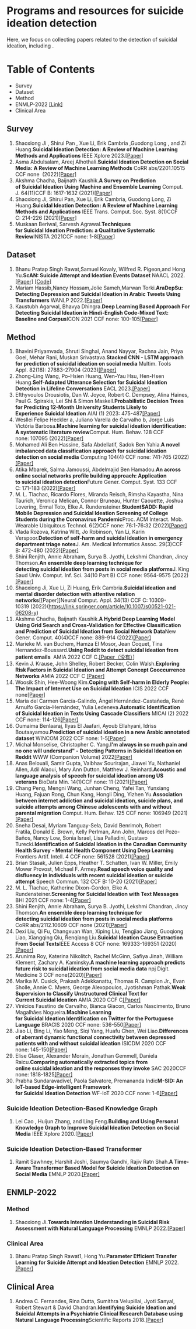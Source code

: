 # Programs and resources for suicide ideation detection
Here, we focus on collecting papers related to the detection of suicidal ideation, including .
# Table of Contents
* Survey  
* Dataset
* Method
* ENMLP-2022 [[Link]](https://aclanthology.org/events/emnlp-2022/)
* Clinical Area
## Survey  
1. Shaoxiong Ji , Shirui Pan , Xue Li, Erik Cambria ,Guodong Long , and Zi Huang.**Suicidal Ideation Detection: A Review of Machine Learning Methods and Applications** IEEE Xplore 2023.[[Paper]](https://arxiv.org/abs/1910.12611)
2. Asma Abdulsalam, Areej Alhothali.**Suicidal Ideation Detection on Social Media: A Review of Machine Learning Methods** CoRR abs/2201.10515 CCF none
 (2022)[[Paper]](https://doi.org/10.48550/arXiv.2201.10515)
3. Akshma Chadha, Baijnath Kaushik.**A Survey on Prediction of Suicidal Ideation Using Machine and Ensemble Learning** Comput. J. 64(11)CCF B: 1617-1632 (2021)[[Paper]](https://academic.oup.com/comjnl/article-abstract/64/11/1617/5612727)
4. Shaoxiong Ji, Shirui Pan, Xue Li, Erik Cambria, Guodong Long, Zi Huang.**Suicidal Ideation Detection: A Review of Machine Learning Methods and Applications** IEEE Trans. Comput. Soc. Syst. 8(1)CCF C: 214-226 (2021)[[Paper]](https://ieeexplore.ieee.org/abstract/document/9199553)
5. Muskaan Beriwal, Sarvesh Agrawal.**Techniques for Suicidal Ideation Prediction: a Qualitative Systematic Review**INISTA 2021CCF none: 1-8[[Paper]](https://ieeexplore.ieee.org/abstract/document/9548444)
## Dataset
1. Bhanu Pratap Singh Rawat,Samuel Kovaly, Wilfred R. Pigeon,and Hong Yu.**ScAN: Suicide Attempt and Ideation Events Dataset** NAACL 2022.[[Paper]](https://aclanthology.org/2022.naacl-main.75)  [[Code]](https://github.com/bsinghpratap/scan)
2. Mariam Hassib,Nancy Hossam,Jolie Sameh,Marwan Torki.**AraDepSu: Detecting Depression and Suicidal Ideation in Arabic Tweets Using Transformers** WANLP 2022.[[Paper]](https://aclanthology.org/2022.wanlp-1.28)
3. Kaustubh Agarwal, Bhavya Dhingra.**Deep Learning Based Approach For Detecting Suicidal Ideation in Hindi-English Code-Mixed Text: Baseline and Corpus**ICON 2021 CCF none: 100-105[[Paper]](https://aclanthology.org/2021.icon-main.14/)
## Method
1. Bhavini Priyamvada, Shruti Singhal, Anand Nayyar, Rachna Jain, Priya Goel, Mehar Rani, Muskan Srivastava.**Stacked CNN - LSTM approach for prediction of suicidal ideation on social media** Multim. Tools Appl. 82(18): 27883-27904 (2023)[[Paper]](https://doi.org/10.1007/s11042-023-14431-z)
2. Zhong-Ling Wang, Po-Hsien Huang, Wen-Yau Hsu, Hen-Hsen Huang.**Self-Adapted Utterance Selection for Suicidal Ideation Detection in Lifeline Conversations** EACL 2023.[[Paper]](https://aclanthology.org/2023.eacl-main.105)
3. Efthyvoulos Drousiotis, Dan W. Joyce, Robert C. Dempsey, Alina Haines, Paul G. Spirakis, Lei Shi & Simon Maskell.**Probabilistic Decision Trees for Predicting 12-Month University Students Likely to Experience Suicidal Ideation** AIAI (1) 2023: 475-487[[Paper]](https://link.springer.com/chapter/10.1007/978-3-031-34111-3_40)
4. Wesllei Felipe Heckler a, Juliano Varella de Carvalho b, Jorge Luis Victória Barbosa.**Machine learning for suicidal ideation identification: A systematic literature review**Comput. Hum. Behav. 128 CCF none: 107095 (2022)[[Paper]](https://www.sciencedirect.com/science/article/abs/pii/S0747563221004180)
5. Mohamed Ali Ben Hassine, Safa Abdellatif, Sadok Ben Yahia.**A novel imbalanced data classification approach for suicidal ideation detection on social media** Computing 104(4) CCF none: 741-765 (2022)[[Paper]](https://link.springer.com/article/10.1007/s00607-021-00984-0)
6. Atika Mbarek, Salma Jamoussi, Abdelmajid Ben Hamadou.**An across online social networks profile building approach: Application to suicidal ideation detection**Future Gener. Comput. Syst. 133 CCF C: 171-183 (2022)[[Paper]](https://www.sciencedirect.com/science/article/abs/pii/S0167739X22000929)
7. M. L. Tlachac, Ricardo Flores, Miranda Reisch, Rimsha Kayastha, Nina Taurich, Veronica Melican, Connor Bruneau, Hunter Caouette, Joshua Lovering, Ermal Toto, Elke A. Rundensteiner.**StudentSADD: Rapid Mobile Depression and Suicidal Ideation Screening of College Students during the Coronavirus Pandemic**Proc. ACM Interact. Mob. Wearable Ubiquitous Technol. 6(2)CCF none: 76:1-76:32 (2022)[[Paper]](https://dl.acm.org/doi/abs/10.1145/3534604)
8. Vlada Rozova, Katrina Witt, Jo Robinson, Yan Li, Karin Verspoor.**Detection of self-harm and suicidal ideation in emergency department triage notes**J. Am. Medical Informatics Assoc. 29(3)CCF B: 472-480 (2022)[[Paper]](https://academic.oup.com/jamia/article-abstract/29/3/472/6460149#no-access-message)
9. Shini Renjith, Annie Abraham, Surya B. Jyothi, Lekshmi Chandran, Jincy Thomson.**An ensemble deep learning technique for detecting suicidal ideation from posts in social media platforms**J. King Saud Univ. Comput. Inf. Sci. 34(10 Part B) CCF none: 9564-9575 (2022)[[Paper]](https://www.sciencedirect.com/science/article/pii/S1319157821003244)
10. Shaoxiong Ji, Xue Li, Zi Huang, Erik Cambria.**Suicidal ideation and mental disorder detection with attentive relation networks**[[Paper]]Neural Comput. Appl. 34(13) CCF C: 10309-10319 (2022)(https://link.springer.com/article/10.1007/s00521-021-06208-y)
11. Akshma Chadha, Baijnath Kaushik.**A Hybrid Deep Learning Model Using Grid Search and Cross-Validation for Effective Classification and Prediction of Suicidal Ideation from Social Network Data**New Gener. Comput. 40(4)CCF none: 889-914 (2022)[[Paper]](https://link.springer.com/article/10.1007/s00354-022-00191-1)
12. Marieke M. van Buchem, Hamza El Mosor, Jean Coquet, Tina Hernandez-Boussard.**Using Reddit to detect suicidal ideation from patient emails**  AMIA 2022 CCF C.[[Paper（没有）]]()
13. Kevin J. Krause, John Shelley, Robert Becker, Colin Walsh.**Exploring Risk Factors in Suicidal Ideation and Attempt Concept Cooccurrence Networks** AMIA 2022 CCF C [[Paper]](https://www.ncbi.nlm.nih.gov/pmc/articles/PMC10148313/)
14. Woosik Shin, Hee-Woong Kim.**Coping with Self-harm in Elderly People: The Impact of Internet Use on Suicidal Ideation** ICIS 2022 CCF none[[Paper]](https://aisel.aisnet.org/icis2022/soc_impact_is/soc_impact_is/4/)
15. María del Carmen García-Galindo, Ángel Hernández-Castañeda, René Arnulfo García-Hernández, Yulia Ledeneva.**Automatic Identification of Suicidal Ideation in Texts Using Cascade Classifiers** MICAI (2) 2022 CCF none: 114-126[[Paper]](https://link.springer.com/chapter/10.1007/978-3-031-19496-2_9)
16. Oumaima Benlaaraj, Ilyas El Jaafari, Ayoub Ellahyani, Idriss Boutaayamou.**Prediction of suicidal ideation in a new Arabic annotated dataset** WINCOM 2022 CCF none: 1-5[[Paper]](https://ieeexplore.ieee.org/abstract/document/9966481)
17. Michal Monselise, Christopher C. Yang.**I'm always in so much pain and no one will understand" - Detecting Patterns in Suicidal Ideation on Reddit** WWW (Companion Volume) 2022[[Paper]](https://dl.acm.org/doi/abs/10.1145/3487553.3524700)
18. Anas Belouali, Samir Gupta, Vaibhav Sourirajan, Jiawei Yu, Nathaniel Allen, Adil Alaoui, Mary Ann Dutton, Matthew J. Reinhard.**Acoustic and language analysis of speech for suicidal ideation among US veterans** BioData Min. 14(1)CCF none: 11 (2021)[[Paper]](https://biodatamining.biomedcentral.com/articles/10.1186/s13040-021-00245-y)
19. Chang Peng, Mengni Wang, Junhan Cheng, Yafei Tan, Yunxiang Huang, Fajuan Rong, Chun Kang, Hongli Ding, Yizhen Yu.**Association between internet addiction and suicidal ideation, suicide plans, and suicide attempts among Chinese adolescents with and without parental migration** Comput. Hum. Behav. 125 CCF none: 106949 (2021)[[Paper]](https://www.sciencedirect.com/science/article/abs/pii/S0747563221002727)
20. Sneha Desai, Myriam Tanguay-Sela, David Benrimoh, Robert Fratila, Donald E. Brown, Kelly Perlman, Ann John, Marcos del Pozo-Baños, Nancy Low, Sonia Israel, Lisa Palladini, Gustavo Turecki.**Identification of Suicidal Ideation in the Canadian Community Health Survey - Mental Health Component Using Deep Learning** Frontiers Artif. Intell. 4 CCF none: 561528 (2021)[[Paper]](https://www.frontiersin.org/articles/10.3389/frai.2021.561528/full)
21. Brian Stasak, Julien Epps, Heather T. Schatten, Ivan W. Miller, Emily Mower Provost, Michael F. Armey.**Read speech voice quality and disfluency in individuals with recent suicidal ideation or suicide attempt** Speech Commun. 132 CCF B: 10-20 (2021)[[Paper]](https://www.sciencedirect.com/science/article/abs/pii/S0167639321000546)
22. M. L. Tlachac, Katherine Dixon-Gordon, Elke A. Rundensteiner.**Screening for Suicidal Ideation with Text Messages** BHI 2021 CCF none: 1-4[[Paper]](https://ieeexplore.ieee.org/abstract/document/9508486)
23. Shini Renjith, Annie Abraham, Surya B. Jyothi, Lekshmi Chandran, Jincy Thomson.**An ensemble deep learning technique for detecting suicidal ideation from posts in social media platforms** CoRR abs/2112.10609 CCF none (2021)[[Paper]](https://www.sciencedirect.com/science/article/pii/S1319157821003244)
24. Dexi Liu, Qi Fu, Changxuan Wan, Xiping Liu, Tengjiao Jiang, Guoqiong Liao, Xiangqing Qiu, Renqiang Liu.**Suicidal Ideation Cause Extraction From Social Texts**IEEE Access 8 CCF none: 169333-169351 (2020)[[Paper]](https://ieeexplore.ieee.org/abstract/document/9178283)
25. Arunima Roy, Katerina Nikolitch, Rachel McGinn, Safiya Jinah, William Klement, Zachary A. Kaminsky.**A machine learning approach predicts future risk to suicidal ideation from social media data** npj Digit. Medicine 3 CCF none(2020)[[Paper]](https://www.nature.com/articles/s41746-020-0287-6)
26. Marika M. Cusick, Prakash Adekkanattu, Thomas R. Campion Jr., Evan Sholle, Annie C. Myers, George Alexopoulos, Jyotishman Pathak.**Weak Supervision to Classify Unstructured Clinical Text for Current Suicidal Ideation** AMIA 2020 CCF C[[Paper]](https://knowledge.amia.org/72332-amia-1.4602255/t004-1.4605866/t004-1.4605867/3417010-1.4606159/3413694-1.4606156?qr=1)
27. Vinícios Faustino de Carvalho, Bianca Giacon, Carlos Nascimento, Bruno Magalhães Nogueira.**Machine Learning for Suicidal Ideation Identification on Twitter for the Portuguese Language** BRACIS 2020 CCF none: 536-550[[Paper]](https://link.springer.com/chapter/10.1007/978-3-030-61377-8_37)
28. Jiao Li, Bing Li, Yao Meng, Siqi Yang, Huafu Chen, Wei Liao.**Differences of aberrant dynamic functional connectivity between depressed patients with and without suicidal ideation** ISICDM 2020 CCF none: 145-150[[Paper]](https://dl.acm.org/doi/abs/10.1145/3451421.3451453)
29. Elise Glaser, Alexander Morain, Jonathan Gemmell, Daniela Raicu.**Comparing automatically extracted topics from online suicidal ideation and the responses they invoke** SAC 2020CCF none: 1818-1825[[Paper]](https://dl.acm.org/doi/abs/10.1145/3341105.3373902)
30. Prabha Sundaravadivel, Paola Salvatore, Premananda Indic**M-SID: An IoT-based Edge-intelligent Framework for Suicidal Ideation Detection** WF-IoT 2020 CCF none: 1-6[[Paper]](https://ieeexplore.ieee.org/abstract/document/9221279)
### Suicide Ideation Detection-Based Knowledge Graph
1. Lei Cao , Huijun Zhang, and Ling Feng.**Building and Using Personal Knowledge Graph to Improve Suicidal Ideation Detection on Social Media** IEEE Xplore 2020.[[Paper]](https://ieeexplore.ieee.org/document/9308975)
### Suicide Ideation Detection-Based Transformer
1. Ramit Sawhney, Harshit Joshi, Saumya Gandhi, Rajiv Ratn Shah.**A Time-Aware Transformer Based Model for Suicide Ideation Detection on Social Media** EMNLP 2020.[[Paper]](https://aclanthology.org/2020.emnlp-main.619)
## ENMLP-2022
### Method
1. Shaoxiong Ji.**Towards Intention Understanding in Suicidal Risk Assessment with Natural Language Processing** EMNLP 2022.[[Paper]](https://aclanthology.org/2022.findings-emnlp.297.pdf)
### Clinical Area
1. Bhanu Pratap Singh Rawat1, Hong Yu.**Parameter Efficient Transfer Learning for Suicide Attempt and Ideation Detection** EMNLP 2022.[[Paper]](https://aclanthology.org/2022.louhi-1.13.pdf)
## Clinical Area
1. Andrea C. Fernandes, Rina Dutta, Sumithra Velupillai, Jyoti Sanyal, Robert Stewart & David Chandran.**Identifying Suicide Ideation and Suicidal Attempts in a Psychiatric Clinical Research Database using Natural Language Processing**Scientific Reports 2018.[[Paper]](https://www.nature.com/articles/s41598-018-25773-2)
